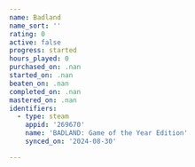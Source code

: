 ```yaml
---
name: Badland
name_sort: ''
rating: 0
active: false
progress: started
hours_played: 0
purchased_on: .nan
started_on: .nan
beaten_on: .nan
completed_on: .nan
mastered_on: .nan
identifiers:
  - type: steam
    appid: '269670'
    name: 'BADLAND: Game of the Year Edition'
    synced_on: '2024-08-30'

---
```

